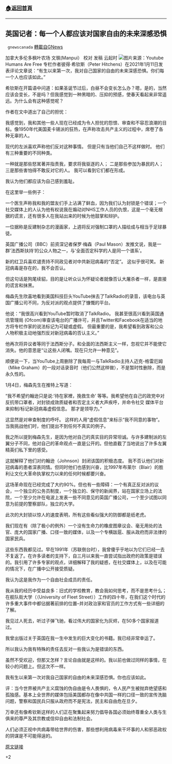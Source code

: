 ###  [:house:返回首頁](https://github.com/ourhimalayas/txt)
---

## 英国记者：每一个人都应该对国家自由的未来深感恐惧
` gnewscanada` [轉載自GNews](https://gnews.org/zh-hans/743026/)

加拿大多伦多枫叶农场 文𤦍(Manpui）
校对 发稿 云起时
![]()![](https://gnews.org/wp-content/uploads/2021/01/youtube1-2.jpg)图片来源：Youtube
Humans Are Free 专栏作者彼得·希钦斯（Peter Hitchens）在2021年1月11日发表评论文章说：“有生以来第一次，我对自己国家的自由的未来深感恐惧。你们每一个人也应该如此。”

希钦斯在开篇语中问道：如果圣诞节过后，白昼不会变长怎么办？嗯，是的，当然应该会变长，不是吗？但我感觉到一种黑暗的、压抑的预感，使春天看起来非常遥远。为什么会有这种感觉呢？

作者在文中道出了自己的担忧：

我感觉到，我和其他一些人现在已经成为令人担忧的怨恨、审查和不容忍浪潮的目标。像1950年代美国麦卡锡派的狂热，在声称攻击共产主义的过程中，席卷了各种无辜的人。

现代的左派喜欢声称他们反对这种事情。 但是只有当他们自己不这样做时。 他们有三种重要的不同种类。

一种就是那些怒駡著并指责我，要求将我驱逐的人； 二是那些参加为暴民的人； 三是那些害怕得不敢反对它的人。 我可以看到它们都在形成。

我认为他们都应该为自己感到羞耻。

在这里举一些例子：

一个医生声称我和我的盟友们手上沾满了鲜血，因为我们认为封锁是个错误；一个社交媒体上的人认为他有权说我在煽动对NHS工作人员的仇恨，这是一个毫无根据的谎言，还有很多人在我站出来的时候为他鼓掌和辩护。

一位据称是反建制杂志的漫画家，上週将反对强制口罩的人描绘成与相当于足球暴徒。

英国广播公司（BBC）前资深记者保罗·梅森（Paul Mason）发推文说，我是一群’法西斯扶持’的公众人物之一，与’全面否定科学的人是同一个谱系’。

新的红卫兵喜欢谴责持不同政见者对中共新冠病毒的“否定”。 这似乎很可笑。 新冠病毒是存在的，我不会否认。

但这句话是狗尾续貂，目的是让听众认为怀疑论者就像否认大屠杀者一样，是直接的谎言和抹黑。

梅森先生欣喜地看到美国科技巨头YouTube抹去了TalkRadio的录音，该电台与英国广播公司不同，为反对派的观点提供了慷慨的平台。

他说：“我很高兴看到YouTube暂时取消了TalkRadio。 我甚至很高兴看到英国通讯管理局 (Ofcom)审查该电台的广播许可，并且Twitter和Facebook在适当的地方将专栏作家的说法标记为可疑或虚假。 但最重要的是，我希望看到政客和公众人物积极主动地强烈反对新冠病毒的否认主义。”

他再次将异议者等同于法西斯分子。和全面的法西斯主义一样，忽视它并不能使它消失。他的意思是“让这些人闭嘴。现在只允许一种意见”。

顺便说一下，当YouTube上周删除了我每周一与TalkRadio主持人迈克-格雷厄姆（Mike Graham）的一段对话录音时（他们公然这样做），不是暂时性删除，而是永久性的。

1月4日，梅森先生在推特上写道：

“我不希望约翰逊只是说:’待在家裡，挽救生命’ 等等。我希望他在自己的政党中对反抗带口罩者，对封锁成效质疑者和否定主义者大声疾呼，并命令社交 媒体平台来抑制/标记新冠病毒虚假信息。 那才是领导力。”

这显然是对审查制度的呼吁。 这样的人用“虚假信息”来标示“我不同意的事物”。 当我挑战他们时，他们提出不到任何不真实的例子。

我之所以提到梅森先生，是因为他对自己的真实目的异常坦诚。与许多建制派的左翼分子不同，他对自己的革命观点一直是公开的。但他直截了当地说出了许多左翼精英们私下里的感受。

这就解释了他们对约翰逊（Johnson）封闭该国的积极态度。 我不否认他们对新冠病毒的患者深表同情。但同时他们也感到兴奋，比1997年布莱尔（Blair）的胜利让文化大革命执掌权力以来的任何时候都要兴奋。

这场革命现在已经完成了大约90%。但也有一些障碍：一个有真正反对派的议会，一个独立的公务员制度，一个独立的、保守的新闻界，站在国家立场上的法院，一个至少允许在电波上发表一些不同意见的英国广播公司，一个至少试图以同意为前提的警察部队，独立的大学。

此次的大封锁以惊人的速度表明，所有这些看似强大的防御都是纸老虎。

我们现在有（除了极小的例外）一个没有生命力的橡皮图章议会、毫无用处的法官、庞大的国家广播、口径一致的媒体，以及一个专横跋扈、服从政府而非法律的国家民兵。

这些东西我都见过。早在1991年（苏联倒台时），我曾傻乎乎地以为它们已经一去不复返了。在许多读者的支持下，自三月以来我一直尝试指出政府的政策是错误的。我引用了许多专家的观点，详细解释了我的疑惑，在社交媒体上，以及在可能的情况下，在广播中公开接受质疑。

我认为这是我作为一个自由社会成员的责任。

我从我的经历中受益良多：旧式的学校教育，教会我如何思考，而不是思考什么；在舰队街大学（（University of Fleet Street））工作的四十年，在我们这个时代的许多重大事件中都佔据著前排的位置–并对政治家和官员的工作方式有一些详细的了解。

我见过人死去，听过子弹飞驰，看过伟大的国家化为灰烬，在50多个国家报道过。

我曾出版过关于英国在我一生中发生的巨大变化的书籍。我已经非常幸运了。

所以我认为我有特殊的责任去反对一些我认为是错误的东西。

虽然不受欢迎，但那又怎样？言论自由就是这样的。我以前也做过同样的事情，在较小的问题上。但这次不一样。

我有生以来第一次对我自己国家的自由的未来深感恐惧。你也应该如此。

评：当今世界被共产主义腐蚀的伪自由是令人畏惧的，令人民产生被抛弃绝望感和孤独感。基本上全世界的媒体包括美国都存在像中共国一样的口径一致的宣传洗脑问题，警察和国民兵只服从政府而不是宪法，民主和自由危在旦夕。

万幸还有像希钦斯这样的人们正在聚集起来努力倡导各国必须始终尊重全人类与生俱来的尊严及其宗教或信仰自由和法制社会。

人们必须正视中共病毒带给世界的伤害，那些想利用病毒来干坏事的人和邪恶政权的阴谋是不可能得逞的。

[原文链接](https://humansarefree.com/2021/01/journalist-peter-hitchens-i-am-for-the-first-time-afraid-for-the-future-of-freedom-in-my-country.html)

+2
